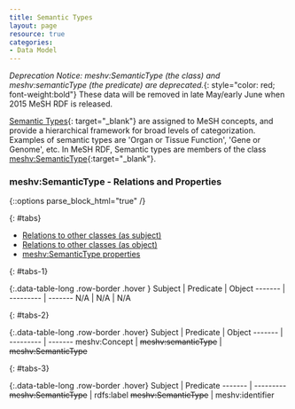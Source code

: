 ```yaml
---
title: Semantic Types
layout: page
resource: true
categories:
- Data Model
---
```


*Deprecation Notice: meshv:SemanticType (the class) and meshv:semanticType (the predicate) are deprecated.*{: style="color: red; font-weight:bold"}  These data will be removed in late May/early June when 2015 MeSH RDF is released.

[Semantic Types](http://www.nlm.nih.gov/research/umls/META3_current_semantic_types.html){: target="_blank"} are assigned to MeSH concepts, and provide a hierarchical framework for
broad levels of categorization.  Examples of semantic types are 'Organ or Tissue Function', 'Gene or Genome', etc.  In MeSH RDF, Semantic types are members of the class [meshv:SemanticType](http://id.nlm.nih.gov/mesh/describe?uri=http%3A%2F%2Fid.nlm.nih.gov%2Fmesh%2Fvocab%23SemanticType){:target="_blank"}.


### meshv:SemanticType - Relations and Properties

{::options parse_block_html="true" /}

{: #tabs}
<div>

*  [Relations to other classes (as subject)](#tabs-1)
*  [Relations to other classes (as object)](#tabs-2)
*  [meshv:SemanticType properties](#tabs-3)

{: #tabs-1}
<div>

{:.data-table-long .row-border .hover }
Subject | Predicate | Object
------- | --------- | -------
N/A | N/A | N/A 

</div>

{: #tabs-2}
<div>

{:.data-table-long .row-border .hover}
Subject | Predicate | Object
------- | --------- | -------
meshv:Concept | <s>meshv:semanticType</s> | <s>meshv:SemanticType</s>

</div>

{: #tabs-3}
<div>
{:.data-table-long .row-border .hover}
Subject | Predicate
------- | ---------
<s>meshv:SemanticType</s> | rdfs:label
<s>meshv:SemanticType</s> | meshv:identifier

</div>
</div>